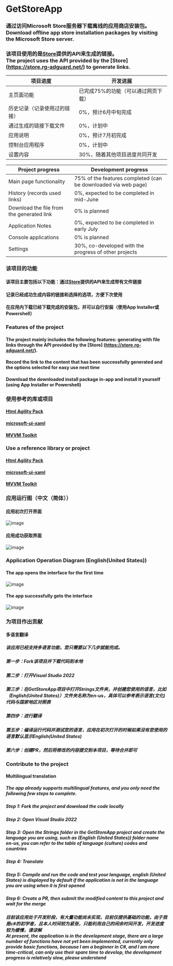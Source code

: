 # GetStoreApp

### 通过访问Microsoft Store服务器下载离线的应用商店安装包。<br>Download offline app store installation packages by visiting the Microsoft Store server.
### 该项目使用的是[Store](https://store.rg-adguard.net/)提供的API来生成的链接。<br>The project uses the API provided by the [Store] (https://store.rg-adguard.net/) to generate links.

| 项目进度                     | 开发进展 |
| --------------------------- | ----------- |
| 主页面功能                   | 已完成75%的功能（可以通过网页下载）     |
| 历史记录（记录使用过的链接）   | 0%，预计6月中旬完成        |
| 通过生成的链接下载文件         | 0%，计划中        |
| 应用说明                     | 0%，预计7月初完成        |
| 控制台应用程序                    | 0%，计划中      |
| 设置内容                     | 30%，随着其他项目进度共同开发        |

| Project progress                    | Development progress |
| --------------------------- | ----------- |
| Main page functionality                    | 75% of the features completed (can be downloaded via web page)     |
| History (records used links)  | 0%, expected to be completed in mid-June        |
| Download the file from the generated link         | 0% is planned        |
| Application Notes                   | 0%, expected to be completed in early July        |
| Console applications                       | 0% is planned      |
| Settings                     | 30%, co-developed with the progress of other projects |

### 该项目的功能
#### 该项目主要包括以下功能：通过[Store](https://store.rg-adguard.net/)提供的API来生成带有文件链接
#### 记录已经成功生成内容的链接和选择的选项，方便下次使用
#### 在应用内下载已经下载完成的安装包，并可以自行安装（使用App Installer或Powershell）

### Features of the project
#### The project mainly includes the following features: generating with file links through the API provided by the [Store] (https://store.rg-adguard.net/).
#### Record the link to the content that has been successfully generated and the options selected for easy use next time
#### Download the downloaded install package in-app and install it yourself (using App Installer or Powershell)

### 使用参考的库或项目
#### [Html Agility Pack](https://github.com/zzzprojects/html-agility-pack)
#### [microsoft-ui-xaml](https://github.com/microsoft/microsoft-ui-xaml)
#### [MVVM Toolkit](https://docs.microsoft.com/zh-cn/dotnet/communitytoolkit/mvvm/introduction) 

### Use a reference library or project
#### [Html Agility Pack](https://github.com/zzzprojects/html-agility-pack)
#### [microsoft-ui-xaml](https://github.com/microsoft/microsoft-ui-xaml)
#### [MVVM Toolkit](https://docs.microsoft.com/zh-cn/dotnet/communitytoolkit/mvvm/introduction)

### 应用运行图（中文（简体））
#### 应用初次打开界面
![image](https://user-images.githubusercontent.com/49179966/169338562-f365f10c-c34a-4fad-8ee0-5abbd023880b.png)
#### 应用成功获取界面
![image](https://user-images.githubusercontent.com/49179966/169338708-bd42edba-3ff2-4dbb-b22c-e84c4853e01b.png)

### Application Operation Diagram (English(United States))
#### The app opens the interface for the first time
![image](https://user-images.githubusercontent.com/49179966/169339278-e32fc9bd-1155-4c03-b1c6-9e052d312b08.png)
#### The app successfully gets the interface
![image](https://user-images.githubusercontent.com/49179966/169339703-af6c711a-3660-418b-b937-5d0f14de1dc7.png)

### 为项目作出贡献
#### 多语言翻译
##### 该应用已经支持多语言功能，您只需要以下几步就能完成。
##### 第一步：Fork该项目并下载代码到本地
##### 第二步：打开Visual Studio 2022
##### 第三步：在GetStoreApp项目中打开Strings文件夹，并创建您使用的语言，比如（English(United States)）文件夹名称为en-us，具体可以参考表示语言(文化)代码与国家地区对照表
##### 第四步：进行翻译
##### 第五步：编译运行代码并测试您的语言，应用在初次打开的时候如果没有您使用的语言默认显示English(United States)
##### 第六步：创建PR，然后将修改的内容提交到本项目，等待合并即可


### Contribute to the project
#### Multilingual translation
##### The app already supports multilingual features, and you only need the following few steps to complete.
##### Step 1: Fork the project and download the code locally
##### Step 2: Open Visual Studio 2022
##### Step 3: Open the Strings folder in the GetStoreApp project and create the language you are using, such as (English (United States)) folder name en-us, you can refer to the table of language (culture) codes and countries
##### Step 4: Translate
##### Step 5: Compile and run the code and test your language, english (United States) is displayed by default if the application is not in the language you are using when it is first opened
##### Step 6: Create a PR, then submit the modified content to this project and wait for the merge

##### 目前该应用处于开发阶段，有大量功能尚未实现，目前仅提供基础的功能，由于我是c#的初学者，且本人时间较为紧张，只能利用自己的闲余时间开发，开发进度较为缓慢，请谅解<br>At present, the application is in the development stage, there are a large number of functions have not yet been implemented, currently only provide basic functions, because I am a beginner in C#, and I am more time-critical, can only use their spare time to develop, the development progress is relatively slow, please understand
